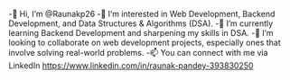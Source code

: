 -👋 Hi, I’m @Raunakp26
-👀 I’m interested in Web Development, Backend Development, and Data Structures & Algorithms (DSA).
-🌱 I’m currently learning Backend Development and sharpening my skills in DSA.
-💞️ I’m looking to collaborate on web development projects, especially ones that involve solving real-world problems.
-📫  You can connect with me via LinkedIn https://www.linkedin.com/in/raunak-pandey-393830250


<!---
Raunakp26/Raunakp26 is a ✨ special ✨ repository because its `README.md` (this file) appears on your GitHub profile.
You can click the Preview link to take a look at your changes.
--->
